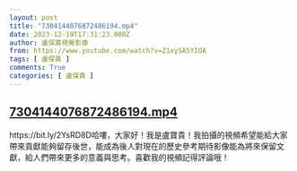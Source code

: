 ```yaml
---
layout: post
title: "7304144076872486194.mp4"
date: 2023-12-19T17:31:23.000Z
author: 盧保貴視覺影像
from: https://www.youtube.com/watch?v=Z1xySA5YIOA
tags: [ 盧保貴 ]
comments: True
categories: [ 盧保貴 ]
---
```

<!--1703007083000-->
[7304144076872486194.mp4](https://www.youtube.com/watch?v=Z1xySA5YIOA)
------

<div>
https://bit.ly/2YsRD8D哈嘍，大家好！我是盧寶貴！我拍攝的視頻希望能給大家帶來貢獻能夠留存後世，能成為後人對現在的歷史參考期待影像能為將來保留文獻，給人們帶來更多的意義與思考。喜歡我的視頻記得評論哦！
</div>
